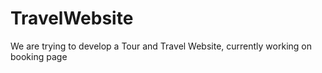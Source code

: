 # TravelWebsite
 We are trying to develop a Tour and Travel Website, currently working on booking page 
